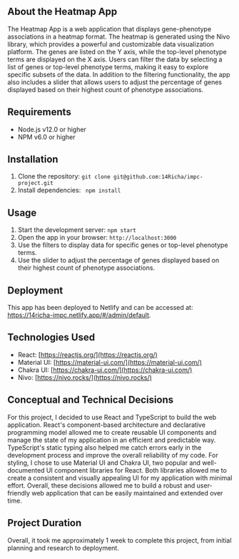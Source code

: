 ## About the Heatmap App

The Heatmap App is a web application that displays gene-phenotype associations in a heatmap format. The heatmap is generated using the Nivo library, which provides a powerful and customizable data visualization platform. The genes are listed on the Y axis, while the top-level phenotype terms are displayed on the X axis. Users can filter the data by selecting a list of genes or top-level phenotype terms, making it easy to explore specific subsets of the data. In addition to the filtering functionality, the app also includes a slider that allows users to adjust the percentage of genes displayed based on their highest count of phenotype associations.

## Requirements

-   Node.js v12.0 or higher
-   NPM v6.0 or higher

##  Installation

1.  Clone the repository:  `git clone git@github.com:14Richa/impc-project.git`
2.  Install dependencies:  ` npm install`

## Usage

1.  Start the development server:  `npm start`
2.  Open the app in your browser:  `http://localhost:3000`
3.  Use the filters to display data for specific genes or top-level phenotype terms.
4.  Use the slider to adjust the percentage of genes displayed based on their  highest count  of phenotype associations.

## Deployment 

This app has been deployed to Netlify and can be accessed at: https://14richa-impc.netlify.app/#/admin/default.

## Technologies Used

-   React:  [https://reactjs.org/](https://reactjs.org/)
-   Material UI:  [https://material-ui.com/](https://material-ui.com/)
-   Chakra UI:  [https://chakra-ui.com/](https://chakra-ui.com/)
-   Nivo:  [https://nivo.rocks/](https://nivo.rocks/)

## Conceptual and Technical Decisions

For this project, I decided to use React and TypeScript to build the web application. React's component-based architecture and declarative programming model allowed me to create reusable UI components and manage the state of my application in an efficient and predictable way. TypeScript's static typing also helped me catch errors early in the development process and improve the overall reliability of my code.
For styling, I chose to use Material UI and Chakra UI, two popular and well-documented UI component libraries for React. Both libraries allowed me to create a consistent and visually appealing UI for my application with minimal effort.
Overall, these decisions allowed me to build a robust and user-friendly web application that can be easily maintained and extended over time.

## Project Duration

Overall, it took me approximately 1 week to complete this project, from initial planning and research to deployment.

